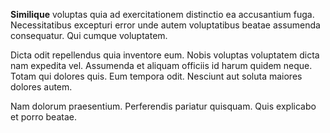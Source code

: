 **Similique** voluptas quia ad exercitationem distinctio ea accusantium fuga. Necessitatibus excepturi error unde autem voluptatibus beatae assumenda consequatur. Qui cumque voluptatem.
 
Dicta odit repellendus quia inventore eum. Nobis voluptas voluptatem dicta nam expedita vel. Assumenda et aliquam officiis id harum quidem neque. Totam qui dolores quis. Eum tempora odit. Nesciunt aut soluta maiores dolores autem.
 
Nam dolorum praesentium. Perferendis pariatur quisquam. Quis explicabo et porro beatae.